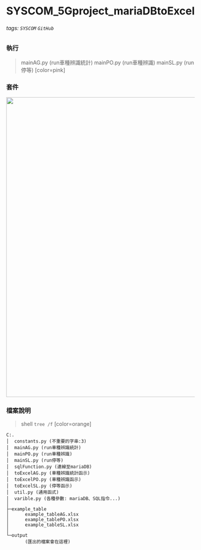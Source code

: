 # SYSCOM_5Gproject_mariaDBtoExcel

###### tags: `SYSCOM` `GitHub`


### 執行
> mainAG.py (run車種辨識統計)
> mainPO.py (run車種辨識)
> mainSL.py (run停等)
> [color=pink]

### 套件

<img width='800px' src='https://i.imgur.com/JZ37TzG.png'/>




### 檔案說明

> shell `tree /f`
> [color=orange]

```
C:.
│  constants.py (不重要的字串:3)
│  mainAG.py (run車種辨識統計)
│  mainPO.py (run車種辨識)
│  mainSL.py (run停等)
│  sqlFunction.py (連線至mariaDB)
│  toExcelAG.py (車種辨識統計函示)
│  toExcelPO.py (車種辨識函示)
│  toExcelSL.py (停等函示)
│  util.py (通用函式)
│  varible.py (各種參數: mariaDB、SQL指令...)
│
├─example_table
│      example_tableAG.xlsx
│      example_tablePO.xlsx
│      example_tableSL.xlsx
│
└─output
       (匯出的檔案會在這裡)
```

